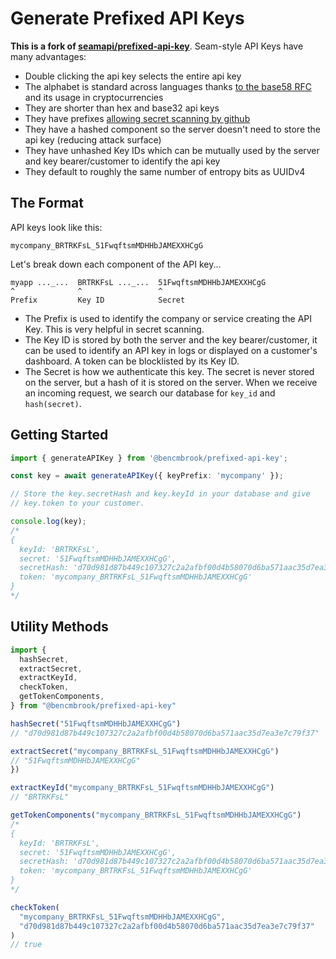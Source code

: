 # Generate Prefixed API Keys

**This is a fork of [seamapi/prefixed-api-key](https://github.com/seamapi/prefixed-api-key)**. Seam-style API Keys have many advantages:

- Double clicking the api key selects the entire api key
- The alphabet is standard across languages thanks [to the base58 RFC](https://datatracker.ietf.org/doc/html/draft-msporny-base58) and its usage in cryptocurrencies
- They are shorter than hex and base32 api keys
- They have prefixes [allowing secret scanning by github](https://docs.github.com/en/code-security/secret-scanning/about-secret-scanning)
- They have a hashed component so the server doesn't need to store the api key (reducing attack surface)
- They have unhashed Key IDs which can be mutually used by the server and key bearer/customer to identify the api key
- They default to roughly the same number of entropy bits as UUIDv4

## The Format

API keys look like this:

```
mycompany_BRTRKFsL_51FwqftsmMDHHbJAMEXXHCgG
```

Let's break down each component of the API key...

```
myapp ..._...  BRTRKFsL ..._...  51FwqftsmMDHHbJAMEXXHCgG
^              ^                 ^
Prefix         Key ID            Secret
```

- The Prefix is used to identify the company or service creating the API Key.
  This is very helpful in secret scanning.
- The Key ID is stored by both the server and the key bearer/customer, it
  can be used to identify an API key in logs or displayed on a customer's
  dashboard. A token can be blocklisted by its Key ID.
- The Secret is how we authenticate this key. The secret is never stored
  on the server, but a hash of it is stored on the server. When we receive an
  incoming request, we search our database for `key_id` and `hash(secret)`.

## Getting Started

```ts
import { generateAPIKey } from '@bencmbrook/prefixed-api-key';

const key = await generateAPIKey({ keyPrefix: 'mycompany' });

// Store the key.secretHash and key.keyId in your database and give
// key.token to your customer.

console.log(key);
/*
{
  keyId: 'BRTRKFsL',
  secret: '51FwqftsmMDHHbJAMEXXHCgG',
  secretHash: 'd70d981d87b449c107327c2a2afbf00d4b58070d6ba571aac35d7ea3e7c79f37',
  token: 'mycompany_BRTRKFsL_51FwqftsmMDHHbJAMEXXHCgG'
}
*/
```

## Utility Methods

```ts
import {
  hashSecret,
  extractSecret,
  extractKeyId,
  checkToken,
  getTokenComponents,
} from "@bencmbrook/prefixed-api-key"

hashSecret("51FwqftsmMDHHbJAMEXXHCgG")
// "d70d981d87b449c107327c2a2afbf00d4b58070d6ba571aac35d7ea3e7c79f37"

extractSecret("mycompany_BRTRKFsL_51FwqftsmMDHHbJAMEXXHCgG")
// "51FwqftsmMDHHbJAMEXXHCgG"
})

extractKeyId("mycompany_BRTRKFsL_51FwqftsmMDHHbJAMEXXHCgG")
// "BRTRKFsL"

getTokenComponents("mycompany_BRTRKFsL_51FwqftsmMDHHbJAMEXXHCgG")
/*
{
  keyId: 'BRTRKFsL',
  secret: '51FwqftsmMDHHbJAMEXXHCgG',
  secretHash: 'd70d981d87b449c107327c2a2afbf00d4b58070d6ba571aac35d7ea3e7c79f37',
  token: 'mycompany_BRTRKFsL_51FwqftsmMDHHbJAMEXXHCgG'
}
*/

checkToken(
  "mycompany_BRTRKFsL_51FwqftsmMDHHbJAMEXXHCgG",
  "d70d981d87b449c107327c2a2afbf00d4b58070d6ba571aac35d7ea3e7c79f37"
)
// true
```
